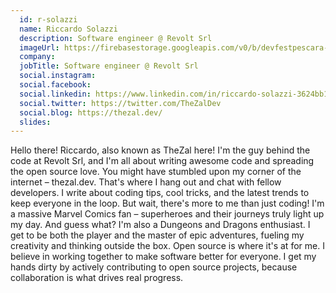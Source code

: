 ```yaml
---
  id: r-solazzi
  name: Riccardo Solazzi
  description: Software engineer @ Revolt Srl
  imageUrl: https://firebasestorage.googleapis.com/v0/b/devfestpescara-2023.appspot.com/o/speakers%2Fr-solazzi.png?alt=media&token=8089c92e-ed25-4722-b7b7-c3f58729014f
  company: 
  jobTitle: Software engineer @ Revolt Srl
  social.instagram: 
  social.facebook: 
  social.linkedin: https://www.linkedin.com/in/riccardo-solazzi-3624bb161/
  social.twitter: https://twitter.com/TheZalDev
  social.blog: https://thezal.dev/
  slides: 
---
```

Hello there! Riccardo, also known as TheZal here! I'm the guy behind the code at Revolt Srl, and I'm all about writing awesome code and spreading the open source love.
You might have stumbled upon my corner of the internet – thezal.dev. That's where I hang out and chat with fellow developers. I write about coding tips, cool tricks, and the latest trends to keep everyone in the loop.
But wait, there's more to me than just coding! I'm a massive Marvel Comics fan – superheroes and their journeys truly light up my day. And guess what? I'm also a Dungeons and Dragons enthusiast. I get to be both the player and the master of epic adventures, fueling my creativity and thinking outside the box.
Open source is where it's at for me. I believe in working together to make software better for everyone. I get my hands dirty by actively contributing to open source projects, because collaboration is what drives real progress.
  
